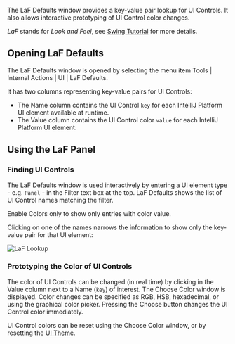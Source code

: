 [//]: # (title: Internal Actions - LaF Defaults)

<!-- Copyright 2000-2022 JetBrains s.r.o. and other contributors. Use of this source code is governed by the Apache 2.0 license that can be found in the LICENSE file. -->

The <control>LaF Defaults</control> window provides a key-value pair lookup for UI Controls.
It also allows interactive prototyping of UI Control color changes.

_LaF_ stands for _Look and Feel_, see [Swing Tutorial](https://docs.oracle.com/javase/tutorial/uiswing/lookandfeel/index.html) for more details.

<include src="internal_actions_intro.md" include-id="enable_internal_mode_tip"></include>

## Opening LaF Defaults

The <control>LaF Defaults</control> window is opened by selecting the menu item <menupath>Tools | Internal Actions | UI | LaF Defaults</menupath>.

It has two columns representing key-value pairs for UI Controls:

* The <control>Name</control> column contains the UI Control `key` for each IntelliJ Platform UI element available at runtime.
* The <control>Value</control> column contains the UI Control color `value` for each IntelliJ Platform UI element.

## Using the LaF Panel

### Finding UI Controls

The <control>LaF Defaults</control> window is used interactively by entering a UI element type - e.g. `Panel` - in the <control>Filter</control> text box at the top.
<control>LaF Defaults</control> shows the list of UI Control names matching the filter.

Enable <control>Colors only</control> to show only entries with color value.

Clicking on one of the names narrows the information to show only the key-value pair for that UI element:

![LaF Lookup](internal_lafd_win.png)

### Prototyping the Color of UI Controls

The color of UI Controls can be changed (in real time) by clicking in the <control>Value</control> column next to a <control>Name</control> (`key`) of interest.
The <control>Choose Color</control> window is displayed.
Color changes can be specified as RGB, HSB, hexadecimal, or using the graphical color picker.
Pressing the <control>Choose</control> button changes the UI Control color immediately.

UI Control colors can be reset using the <control>Choose Color</control> window, or by resetting the [UI Theme](https://www.jetbrains.com/help/idea/settings-appearance.html).
